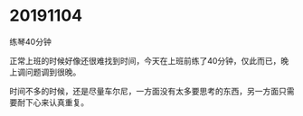 # 20191104

练琴40分钟

正常上班的时候好像还很难找到时间，今天在上班前练了40分钟，仅此而已，晚上调问题调到很晚。

时间不多的时候，还是尽量车尔尼，一方面没有太多要思考的东西，另一方面只需要耐下心来认真重复。
